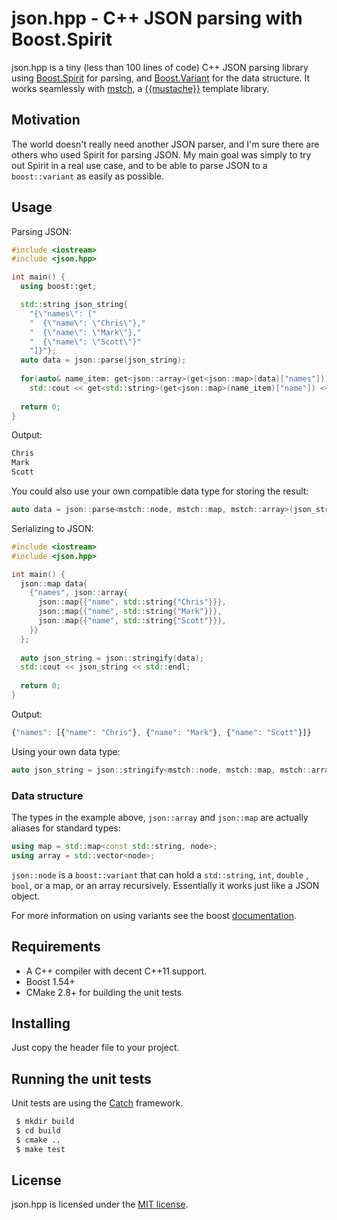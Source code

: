 # json.hpp - C++ JSON parsing with Boost.Spirit

json.hpp is a tiny (less than 100 lines of code) C++ JSON parsing library using 
[Boost.Spirit](http://www.boost.org/doc/libs/1_58_0/libs/spirit/doc/html/index.html) 
for parsing, and [Boost.Variant](http://www.boost.org/doc/libs/1_58_0/doc/html/variant.html)
for the data structure. It works seamlessly with [mstch](https://github.com/no1msd/mstch), 
a [{{mustache}}](http://mustache.github.io/) template library.

## Motivation

The world doesn't really need another JSON parser, and I'm sure there are others
who used Spirit for parsing JSON. My main goal was simply to try out Spirit in
a real use case, and to be able to parse JSON to a `boost::variant` as easily as
possible.

## Usage

Parsing JSON:

```c++
#include <iostream>
#include <json.hpp>

int main() {
  using boost::get;

  std::string json_string{
    "{\"names\": ["
    "  {\"name\": \"Chris\"},"
    "  {\"name\": \"Mark\"},"
    "  {\"name\": \"Scott\"}"
    "]}"};
  auto data = json::parse(json_string);
  
  for(auto& name_item: get<json::array>(get<json::map>(data)["names"]))
    std::cout << get<std::string>(get<json::map>(name_item)["name"]) << std::endl;
  
  return 0;
}
```

Output:

```html
Chris
Mark
Scott
```

You could also use your own compatible data type for storing the result:

```c++
auto data = json::parse<mstch::node, mstch::map, mstch::array>(json_string);
```

Serializing to JSON:

```c++
#include <iostream>
#include <json.hpp>

int main() {
  json::map data{
    {"names", json::array{
      json::map{{"name", std::string{"Chris"}}},
      json::map{{"name", std::string{"Mark"}}},
      json::map{{"name", std::string{"Scott"}}},
    }}
  };
  
  auto json_string = json::stringify(data);
  std::cout << json_string << std::endl;
    
  return 0;
}
```

Output:

```javascript
{"names": [{"name": "Chris"}, {"name": "Mark"}, {"name": "Scott"}]}
```

Using your own data type:

```c++
auto json_string = json::stringify<mstch::node, mstch::map, mstch::array>(data);
```

### Data structure

The types in the example above, `json::array` and `json::map` are  actually 
aliases for standard types:

```c++
using map = std::map<const std::string, node>;
using array = std::vector<node>;
```

`json::node` is a `boost::variant` that can hold a `std::string`, `int`, `double`
, `bool`, or a map, or an array recursively. Essentially it works just like 
a JSON object.

For more information on using variants see the boost [documentation](http://boost.org/doc/libs/1_58_0/doc/html/variant.html).

## Requirements

 - A C++ compiler with decent C++11 support.
 - Boost 1.54+
 - CMake 2.8+ for building the unit tests

## Installing

Just copy the header file to your project.

## Running the unit tests

Unit tests are using the [Catch](https://github.com/philsquared/Catch) framework.

```bash
 $ mkdir build
 $ cd build
 $ cmake ..
 $ make test
```

## License

json.hpp is licensed under the [MIT license](https://github.com/no1msd/json.hpp/blob/master/LICENSE).
